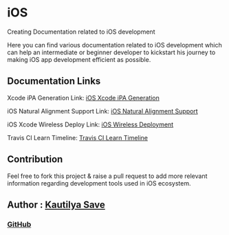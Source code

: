 # iOS

Creating Documentation related to iOS development

Here you can find various documentation related to iOS development which can help an intermediate or beginner developer to kickstart his journey to making iOS app development efficient as possible.

## Documentation Links

Xcode iPA Generation Link: [iOS Xcode iPA Generation](https://github.com/SensehacK/dev-cheatsheet/tree/88f67add347b1607b94f5c5ac6ec7917192dddf6/iOS/iOSXcodeiPAGeneration.md)

iOS Natural Alignment Support Link: [iOS Natural Alignment Support](https://github.com/SensehacK/dev-cheatsheet/tree/88f67add347b1607b94f5c5ac6ec7917192dddf6/iOS/iOSRTLAlignmentSupport.md)

iOS Xcode Wireless Deploy Link: [iOS Wireless Deployment](https://github.com/SensehacK/dev-cheatsheet/tree/88f67add347b1607b94f5c5ac6ec7917192dddf6/iOS/iOSXcodeWirelessDeploy.md)

Travis CI Learn Timeline: [Travis CI Learn Timeline](https://github.com/SensehacK/dev-cheatsheet/tree/88f67add347b1607b94f5c5ac6ec7917192dddf6/iOS/TravisCITimeline.md)

## Contribution

Feel free to fork this project & raise a pull request to add more relevant information regarding development tools used in iOS ecosystem.

## Author : [Kautilya Save](https://kautilya.design/)

### [GitHub](https://github.com/SensehacK)

